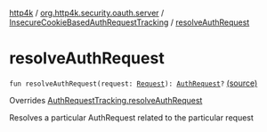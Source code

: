 [http4k](../../index.md) / [org.http4k.security.oauth.server](../index.md) / [InsecureCookieBasedAuthRequestTracking](index.md) / [resolveAuthRequest](./resolve-auth-request.md)

# resolveAuthRequest

`fun resolveAuthRequest(request: `[`Request`](../../org.http4k.core/-request/index.md)`): `[`AuthRequest`](../-auth-request/index.md)`?` [(source)](https://github.com/http4k/http4k/blob/master/http4k-security-oauth/src/main/kotlin/org/http4k/security/oauth/server/InsecureCookieBasedAuthRequestTracking.kt#L13)

Overrides [AuthRequestTracking.resolveAuthRequest](../-auth-request-tracking/resolve-auth-request.md)

Resolves a particular AuthRequest related to the particular request


